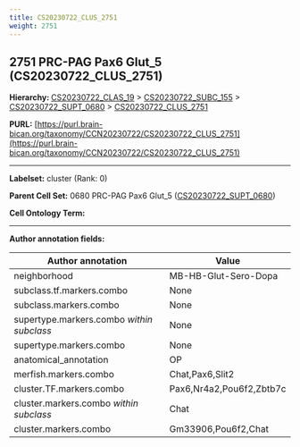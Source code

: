 ```yaml
---
title: CS20230722_CLUS_2751
weight: 2751
---
```

## 2751 PRC-PAG Pax6 Glut_5 (CS20230722_CLUS_2751)
<b>Hierarchy: </b>
[CS20230722_CLAS_19](../CS20230722_CLAS_19) >
[CS20230722_SUBC_155](../CS20230722_SUBC_155) >
[CS20230722_SUPT_0680](../CS20230722_SUPT_0680) >
[CS20230722_CLUS_2751](../CS20230722_CLUS_2751)

**PURL:** [https://purl.brain-bican.org/taxonomy/CCN20230722/CS20230722_CLUS_2751](https://purl.brain-bican.org/taxonomy/CCN20230722/CS20230722_CLUS_2751)

---


**Labelset:** cluster (Rank: 0)

**Parent Cell Set:** 0680 PRC-PAG Pax6 Glut_5 ([CS20230722_SUPT_0680](../CS20230722_SUPT_0680))



**Cell Ontology Term:** 

[MARKER GENES.]: #


---

[TRANSFERRED ANNOTATIONS.]: #


[AUTHOR ANNOTATION FIELDS.]: #


**Author annotation fields:**

| Author annotation | Value |
|-------------------|-------|
|neighborhood|MB-HB-Glut-Sero-Dopa|
|subclass.tf.markers.combo|None|
|subclass.markers.combo|None|
|supertype.markers.combo _within subclass_|None|
|supertype.markers.combo|None|
|anatomical_annotation|OP|
|merfish.markers.combo|Chat,Pax6,Slit2|
|cluster.TF.markers.combo|Pax6,Nr4a2,Pou6f2,Zbtb7c|
|cluster.markers.combo _within subclass_|Chat|
|cluster.markers.combo|Gm33906,Pou6f2,Chat|
